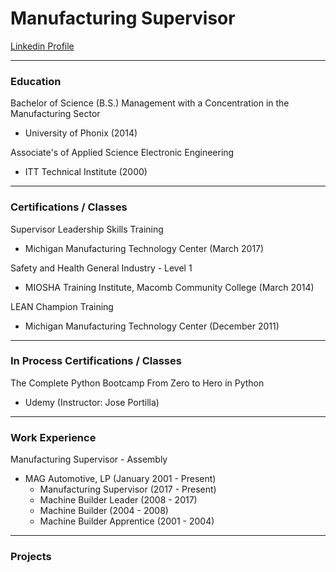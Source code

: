 # Manufacturing Supervisor

[Linkedin Profile](https://www.linkedin.com/in/aricvantroostenberghe/)
* * *
### Education
Bachelor of Science (B.S.) Management with a Concentration in the Manufacturing Sector
- University of Phonix (2014)

Associate's of Applied Science Electronic Engineering
- ITT Technical Institute (2000)
* * *
### Certifications / Classes
Supervisor Leadership Skills Training
- Michigan Manufacturing Technology Center (March 2017)

Safety and Health General Industry - Level 1
- MIOSHA Training Institute, Macomb Community College (March 2014)

LEAN Champion Training
- Michigan Manufacturing Technology Center (December 2011)
* * *
### In Process Certifications / Classes
The Complete Python Bootcamp From Zero to Hero in Python
- Udemy (Instructor: Jose Portilla)
* * *
### Work Experience
Manufacturing Supervisor - Assembly
- MAG Automotive, LP (January 2001 - Present)
  - Manufacturing Supervisor (2017 - Present)
  - Machine Builder Leader (2008 - 2017)
  - Machine Builder (2004 - 2008)
  - Machine Builder Apprentice (2001 - 2004)

* * *
### Projects




<!--
**AricVt/AricVt** is a ✨ _special_ ✨ repository because its `README.md` (this file) appears on your GitHub profile.

Here are some ideas to get you started:

- 🔭 I’m currently working on ...
- 🌱 I’m currently learning ...
- 👯 I’m looking to collaborate on ...
- 🤔 I’m looking for help with ...
- 💬 Ask me about ...
- 📫 How to reach me: ...
- 😄 Pronouns: ...
- ⚡ Fun fact: ...
-->
